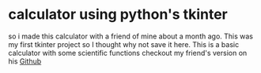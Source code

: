 # calculator using python's tkinter
so i made this calculator with a friend of mine about a month ago. This was my first tkinter project so I thought why not save it here. This is a basic calculator with some scientific functions
checkout my friend's version on his [Github](https://github.com/cocmo29) 
